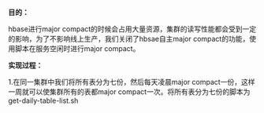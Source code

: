 **目的：**

hbase进行major compact的时候会占用大量资源，集群的读写性能都会受到一定的影响，为了不影响线上生产，我们关闭了hbsae自主major compact的功能，使用脚本在服务空闲时进行major compact。

**实现过程：**

1.在同一集群中我们将所有表分为七份，然后每天凌晨major compact一份，这样一周就可以使集群所有的表都major compact一次。将所有表分为七份的脚本为get-daily-table-list.sh
